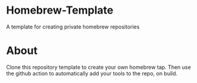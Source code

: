 # Homebrew-Template
A template for creating private homebrew repositories

# About

Clone this repository template to create your own homebrew tap. Then use the github action to automatically add your tools to the repo, on build.

